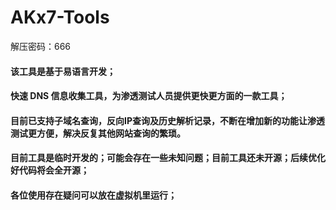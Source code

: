 # AKx7-Tools

解压密码：666

#### **该工具是基于易语言开发；**

#### **快速 DNS 信息收集工具，为渗透测试人员提供更快更方面的一款工具；**

#### **目前已支持子域名查询，反向IP查询及历史解析记录，不断在增加新的功能让渗透测试更方便，解决反复其他网站查询的繁琐。**

#### **目前工具是临时开发的；可能会存在一些未知问题；目前工具还未开源；后续优化好代码将会全开源；**

#### **各位使用存在疑问可以放在虚拟机里运行；**
